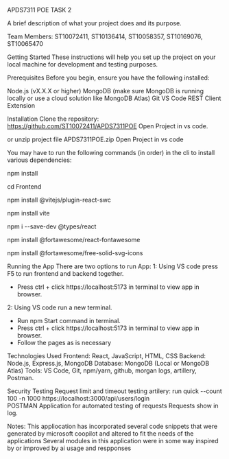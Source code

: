 APDS7311 POE TASK 2 

A brief description of what your project does and its purpose.

Team Members: ST10072411, ST10136414, ST10058357, ST10169076, ST10065470

Getting Started
These instructions will help you set up the project on your local machine for development and testing purposes.

Prerequisites
Before you begin, ensure you have the following installed:

Node.js (vX.X.X or higher)
MongoDB (make sure MongoDB is running locally or use a cloud solution like MongoDB Atlas)
Git 
VS Code
REST Client Extension


Installation
Clone the repository:
https://github.com/ST10072411/APDS7311POE
Open Project in vs code. 

or unzip project file
APDS7311POE.zip
Open Project in vs code 

You may have to run the following commands (in order) in the cli to install various dependencies:

npm install

cd Frontend

npm install @vitejs/plugin-react-swc

npm install vite

npm i --save-dev @types/react

npm install @fortawesome/react-fontawesome

npm install @fortawesome/free-solid-svg-icons



Running the App
There are two options to run App: 
1: Using VS code press F5 to run frontend and backend together.
- Press ctrl + click https://localhost:5173 in terminal to view app in browser.

2: Using VS code run a new terminal.
- Run npm Start command in terminal.
- Press ctrl + click https://localhost:5173 in terminal to view app in browser.
- Follow the pages as is necessary

Technologies Used
Frontend: React, JavaScript, HTML, CSS
Backend: Node.js, Express.js, MongoDB
Database: MongoDB (Local or MongoDB Atlas)
Tools: VS Code, Git, npm/yarn, github, morgan logs, artillery, Postman.

Security Testing
Request limit and timeout testing
artilery: run quick --count 100 -n 1000 https://localhost:3000/api/users/login      
POSTMAN Application for automated testing of requests
Requests show in log.

Notes: 
This appliocation has incorporated several code snippets that were generated by microsoft coopilot and altered to fit the needs of the applications
Several modules in this application were in some way inspired by or improved by ai usage and respponses


